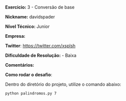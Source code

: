 **Exercicio:** 3 - Conversão de base

**Nickname:** davidspader

**Nível Técnico:** Junior

**Empresa:**

**Twitter**: https://twitter.com/xsplsh

**Dificuldade de Resolução:** - Baixa

**Comentários:**

**Como rodar o desafio**:

Dentro do diretório do projeto, utilize o comando abaixo:

```bash
python palindromos.py 7
```
